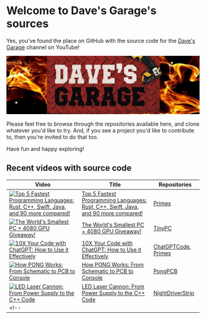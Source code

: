 # Welcome to Dave's Garage's sources

Yes, you've found the place on GitHub with the source code for the [Dave's Garage](https://www.youtube.com/@DavesGarage) channel on YouTube!

[![Dave's Garage](https://github.com/PlummersSoftwareLLC/.github/blob/main/assets/channelbanner.jpg?raw=true)](https://www.youtube.com/@DavesGarage)

Please feel free to browse through the repositories available here, and clone whatever you'd like to try. And, if you see a project you'd like to contribute to, then you're invited to do that too.

Have fun and happy exploring!

## Recent videos with source code

| Video | Title | Repositories |
|-|-|-|
| [![Top 5 Fastest Programming Languages: Rust, C++, Swift, Java, and 90 more compared!](https://img.youtube.com/vi/pSvSXBorw4A/default.jpg)](https://youtu.be/pSvSXBorw4A) | [Top 5 Fastest Programming Languages: Rust, C++, Swift, Java, and 90 more compared!](https://youtu.be/pSvSXBorw4A) | [Primes](https://github.com/PlummersSoftwareLLC/Primes) |-->
| [![The World's Smallest PC + 4080 GPU Giveaway!](https://img.youtube.com/vi/zpDPwBUDQg8/default.jpg)](https://youtu.be/zpDPwBUDQg8) | [The World's Smallest PC + 4080 GPU Giveaway!](https://youtu.be/zpDPwBUDQg8) | [TinyPC](https://github.com/PlummersSoftwareLLC/TinyPC) |
| [![10X Your Code with ChatGPT: How to Use it Effectively](https://img.youtube.com/vi/pspsSn_nGzo/default.jpg)](https://youtu.be/pspsSn_nGzo) | [10X Your Code with ChatGPT: How to Use it Effectively](https://youtu.be/pspsSn_nGzo) | [ChatGPTCode](https://github.com/PlummersSoftwareLLC/ChatGPTCode), [Primes](https://github.com/PlummersSoftwareLLC/Primes) |
| [![How PONG Works: From Schematic to PCB to Console](https://img.youtube.com/vi/iF7lo0vU_WI/default.jpg)](https://youtu.be/iF7lo0vU_WI) | [How PONG Works: From Schematic to PCB to Console](https://youtu.be/iF7lo0vU_WI) | [PongPCB](https://github.com/PlummersSoftwareLLC/PongPCB) |
| [![LED Laser Cannon: From Power Supply to the C++ Code](https://img.youtube.com/vi/1hYmpztMQe0/default.jpg)](https://youtu.be/1hYmpztMQe0) | [LED Laser Cannon: From Power Supply to the C++ Code](https://youtu.be/1hYmpztMQe0) | [NightDriverStrip](https://github.com/PlummersSoftwareLLC/NightDriverStrip) |
<!--| [![<title>](https://img.youtube.com/vi/<id>/default.jpg)](https://youtu.be/<id>) | [<title>](https://youtu.be/<id>) | [<repo>](https://github.com/PlummersSoftwareLLC/<repo>) |-->
